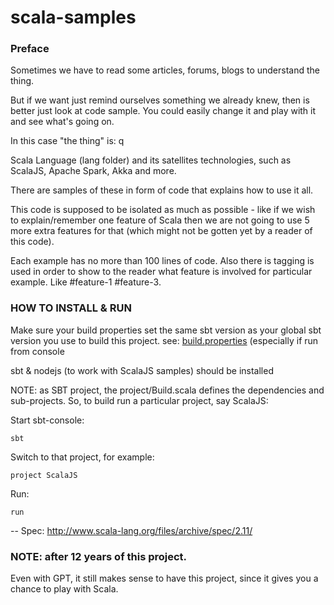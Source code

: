 scala-samples
=============

<h3>Preface</h3>
Sometimes we have to read some articles, forums, blogs to understand the thing.

But if we want just remind ourselves something we already knew, then is better just look at code sample.
You could easily change it and play with it and see what's going on.

In this case "the thing" is: q

Scala Language (lang folder)
and its satellites technologies, such as ScalaJS, Apache Spark, Akka and more. 


There are samples of these in form of code that explains how to use it all.

This code is supposed to be isolated as much as possible - like if we wish to explain/remember one feature of Scala then we are not
going to use 5 more extra features for that (which might not be gotten yet by a reader of this code).

Each example has no more than 100 lines of code. Also there is tagging is used in order to show to the reader what feature is involved
for particular example. Like #feature-1 #feature-3.


<h3>HOW TO INSTALL & RUN</h3>

Make sure your build properties set the same sbt version as your global sbt version you use to build this project.
see: [build.properties](project/build.properties) (especially if run from console

sbt & nodejs (to work with ScalaJS samples) should be installed

NOTE: as SBT project, the project/Build.scala defines the dependencies and sub-projects.
So, to build run a particular project, say ScalaJS:

Start sbt-console:

```sbt```

Switch to that project, for example:

```project ScalaJS```

Run:

```run```

--
Spec: http://www.scala-lang.org/files/archive/spec/2.11/


### NOTE: after 12 years of this project.

Even with GPT, it still makes sense to have this project,
 since it gives you a chance to play with Scala.
